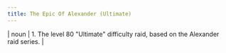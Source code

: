 ```yaml
---
title: The Epic Of Alexander (Ultimate)
---
```

| noun | 1.  	The level 80 "Ultimate" difficulty raid, based on the Alexander raid series.	|